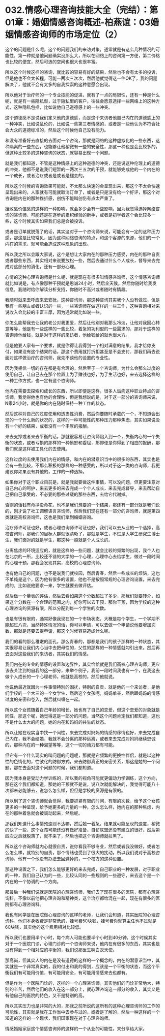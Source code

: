 # 032.情感心理咨询技能大全（完结）：第01章：婚姻情感咨询概述-柏燕谊：03婚姻情感咨询师的市场定位（2）

这个的问题是什么呢，这个的问题我们的来访对象，通常就是有这么几种情况的可能性，第一种就是他问题确实没那么大，所以在网络上的咨询第一方便，第二价格也比较的便宜，然后可选的空间也很大也很丰富。

所以这个时候这样的咨询，就比较的容易有好的结果，然后也不会有太多的投诉，但是他也不会太长程，可能一两次三次次，然后他就觉得这一件OK了，我的问题解决了，他就不会有太多的自我探索的这种意愿会出现。

所以他对于治疗师的一个专业技能的促进，就有了一点的局限性，还有一种是什么呢，就是有一些隐私型，过于隐私型的客户，往往会愿意选择一些网络上的这种方式，这种隐私包括，比如说他自己道德感上的一些冲突。

这个道德感不是说我们定义他的道德感，而是这个来访者他自己内在的道德感上的一种冲突，比如说乱伦的，比如说一些第三者情感的，或者是一些他认为不符合社会大众的道德标准的，然后这个时候他自己没有能力。

和没有准备好去直接的去面对一个咨询，那就是网络的这种虚拟化的一些东西，这种隔离的一些东西，也能够让他稍微有一些的安全性，那这一种也是会比较多的，但这种比较多的这种咨询的状态，就容易出现一个问题。

就是我们都知道，不管是这种情感上的这种道德的冲突，还是说这种伦理上的道德的冲突，他都不是说我们短暂的一两次三五次的干预，就能够完成他的一个内在的一个成长，或者治疗或者是或者是褪变的。

所以这个时候的咨询效果可能就，不太那么快速的会呈现出来，那这个不太会快速呈现出来的，人家就有可能就取消订单了，或者是只是没有给一个好评，那这个对咨询是内在的那种挫折感，创伤不能叫创伤有点太严重了。

挫败感价值感的这样的一种影响，就会多少会有一些影响，因为我觉得选择网络咨询的咨询师，可能还是在逐步的累积经验的新手，或者是初学者这个会比较多一些，这个时候其实如果我们总是会被投诉。

或者是订单就脱落了的话，其实这对于一个咨询师来说，可能会有一定的这种压力感，那这是比较常见，因为这种网络咨询的特点，和这个客源的来源，他们的一个内在的需求，就可能会造成这种现象的出现。

所以我之所以会跟大家说，这个是想让大家内在的那种压力感受，内在的那种自责或者那些东西，其实相对来说要放松一些，然后去通过什么个人成长，督导来去完成对这部分的消化，还有一部分心理。

心情的这种心理咨询师是什么呢，就是现在有很多叫情感咨询师，这个情感咨询师就比如说是，有点像那种干预就是恩诚24小时，然后全天候，然后你随时给我发信息，我随时给你解读分析支招，你随时不高兴或者随时有情趣。

我随时就来去呼应来去安抚，这种咨询师，那这种咨询其实我个人没有做过，但是我有一些朋友或者认识的一些，一些咨询师在做这样的一些工作，这种咨询相对来说收入会比较的丰富丰厚，因为通常就比如说一些。

你怎么能帮我去让我的老公对我更爱，然后让他别对我那么冷淡，让他对我回心转意等等，他是有一些这样的一些比较，着急的功利型的一些需求的，那对于这样的咨询师他给钱，就是对于这样的来访者，他给钱给的就也很大方。

但是他要人家有一个要求，就是你得让我得到一个相对满意的结果，我才给你支付，如果没有这个结果的话，那这个费用就打折扣甚至是不会支付，那我们再去说面对这样做治疗的咨询师，我先不谈他的设置的专业性。

因为我相信一切的存在都是有合理的，然后至于一个咨询师，为什么会那么过度的使用自己，让自己去在那个位置上为了赚钱也好，为了生活也好，来去选择这样的一种工作方式，也一定有这个咨询师。

他内在需要去探索和成长的东西，所以即便是这样，很多人诟病这种职业特点的咨询师，我觉得他也有他的合理性，但是我想说的是，对于这一部分的咨询师来说，N乘24小时，就是你的内在随时保持一种工作的状态。

然后这种对自己的过度使用和透支性消费，然后你要随时承载的一个，不知道会出现的一个什么新的状况的，这样的一种可能性的那种压力那种焦虑，其实如果说没有一个好的结果，或者没有一个丰厚的报酬。

来去支撑或者来去平衡的话，那就很容易让咨询师陷入到一个，失衡内心的一个失衡的状态，或者亏损的那样的一种愤怒和委屈，那即便是你得到了相应的报酬，那我们就是这样被工具化的去使用。

这样过度的去使用我们内在的情感，和内在的潜意识当中的很多的东西，其实也是会有一些比较，不那么积极的那样的一种感受的，所以对于这一类的咨询师，我更建议你如果没有其他的，工作的一种选择。

如果你对于这个职业目前是，就是我就要做这件事情，可以没问题，但更要注意对自己内心的呵护，来去更多的来去完成一个个人成长，来去完成督导，来去帮助自己把自己承受的，不必要的那些过载的那些东西，去给它代谢掉。

否则的话钱有命挣没命花，也不是我们想要的一个结果，那还有一部分就是我们说的，刚才说了社工调解语言咨询师，然后我们现在还有一部分的咨询师，就是第四类就是高校咨询师，这也是我们拿到婚姻咨询。

治疗师许可证也好，或者心理咨询师许可证也好，我们可以去从业的一个选择，高校咨询师，那我们的目标人群就很清晰了，那就是学生，不过是大学生研究生博士生，我们面对的就是学生，那这种一般就是个人成长的。

分离焦虑的环境适应的，就是这样的一些问题，就会比较的频繁的出现，我个人也在北京的一所，比较还不错的大学的一个心理，心理中心去给学生，做过一段时间的心理干预，那我会发现其实，高校的心理咨询师。

也有他自己的问题，也不是说我们就校园，然后青春，然后一些成长的烦恼，这也不单纯是这个，因为他有很多的设置，他也不是按照常规的心理咨询设置，来去完成的，比如说他要求一来，学生就要去做评估。

然后做一个量表的评估，然后去看如果这个分数超过了多少，那我们就要转介，如果这个分数在一个合理的范围之内，好你可以去干预，那你干预，因为学校的这种心理咨询的资源有限，所以分配到每一个学生的次数。

也是有很有限的，通常好像我现在的一个市场状态，大概是每个学生，一个学期不能超过八次，当然特殊情况的话，你可以申请，可以去做一个申请说他要增加次数，那就是还要去提申请，那这个时候容易造成什么呢。

我们的看的那么稚嫩的面孔，那么青春的，那都是我们的孩子那样的一种状态，其实很容易让我们内心当中去把母性的，父性的那样的一种情感就勾引出来，然后再去面对这些我们的来访者，其实我们的情感。

我们内在的专业的情感的设置和边界性，其实恰恰就是我们高校心理咨询师，更应该去关注到的自我的这一部分，来举个例子，我前一段时间我也有一个，在我这去做个人成长的一个心理老师，他就是高校的，然后他就说。

他说他最近就因为一件事情特别的困扰，特别的自责，就是他的一个来访者，是他们学校的一个大三的一个女学生，然后这个女孩呢，妈妈单亲，然后跟妈妈的情感过度的亲密和卷入，然后就纠缠在一起。

所以这个女孩随着自己年龄的增长，她也有了自己的恋爱，但这个恋爱的对象就是同性，那这个呢，她觉得这是一部分的问题，当然这个问题肯定我们都知道，这也不是什么太大的问题，她的内在和妈妈的共生的状态。

所以让她在现实当中找一个同性，来去完成对妈妈的情感的移情也好，来去完成自己内在，我不会结婚，我就不会分离的那种远离，或者来去完成对妈妈继续忠诚的，那种内在的一种渴望等等，这个一切的动力都有可能。

但它有一个什么现实的叫问题的问题呢，那就是它频繁的更换性伴侣，就是以这种性的色情化的，性欲化的防御方式，来去防御真正的亲密关系，那这是她的一个问题，那在去面对这个问题的时候，我们都知道。

因为我本身是受动力学训练的，所以我的视角可能就更偏动力学训练，这个方向，那在这个我们都知道，那她的干预就不是说，说八次就能解决的，我觉得可能八十次都未必能够去，说怎么怎么样，但但是学校的资源是有限的。

所以到了这个咨询师就会觉得，我要抓紧有限的时间，有限的次数，给予这个女孩更多的一种呈现，给予她更多的力量的一种，怎么怎么样，她内在的那种焦虑，内在的那种着急就会被调动起来，然后呢。

那我们知道什么事情预速则不达嘛，然后她一着急，结果就可能呈现的速度，稍微的快了一些，这个女孩可能还没有做好准备，自访联盟还没有建立的很好，然后第四次之后就脱落了，就不来了，然后也把这个咨询师就拉黑了。

所以这个咨询师就内心就很自责，说你看我不够专业，然后或者我没做好，或者怎么怎么样，就特别的自责，那个情绪也受到了很大的扰动，所以我们说对于高校咨询师，他有一个他没有办法去回避掉的，一个校方的这种设置。

那这种设置之下，我们怎么能够更好的来去完成，自己职业的一种发展，对于职业的一种，我们自己认为的一些，比较认同的一些规则的一些遵守，来去这个是一个内在的一个协调的一个方向。

那最后一种我们说就是医院的心理咨询师，我们去了现在很多的医院，都有心理咨询科，不像以前他把心理咨询和精神类，这个治疗都给混在一起，现在有很多的医院都有心理咨询科。

我也有同学是在医院做心理咨询的这样的老师，让我们会知道，其实医院的心理咨询科，他们本身收费是非常低的，挂号费50块钱，挂号费你就算主任也不过就是60块钱，其实他的这个费用相对比较低。

所以我们也要用半个小时，每个病人可能也要半个小时到40分钟，这个时候其实对于一个医院门诊，心理门诊的一个咨询师来说，他内在有很多的东西，其实也是没有得到一个相对应的平衡的，我们说那医生啊白衣天使。

那高尚，但其实人的内在是没有道德的这样的一个概念的，内在的潜意识当中，其实就是一个非常真实的，我的付出和我的得到，应该是一个平衡的状态，而这个平衡我们有可能用价值，有可能用安全，有可能用情感来去也都有。

但是作为一个医院门诊的，这样的一个心理咨询师，其实他们的门诊非常地大，特别的辛苦，然后他们的收入在这一部分上，就心理咨询这一部分的收入，其实又是有他自己的医院的特色，又不是特别的高。

所以其实压力也是非常的大的，那我之前所说的这所有的这种心理咨询师的工作的可能性，其实就是我在工作当中去参与过的，或者是了解的，然后一种这样的一个知道的这样的一个现状，我们国家现在对于心理咨询师。

情感婚姻家庭这个情感咨询师的这样的一个从业的可能性，来分享给大家。